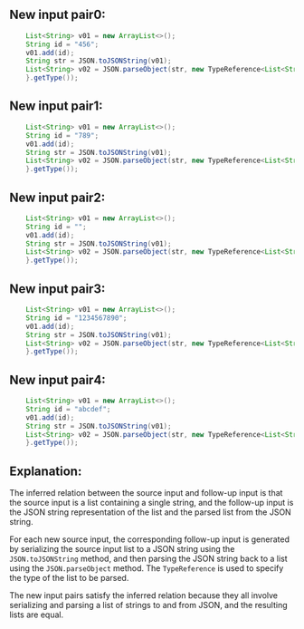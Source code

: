 ## New input pair0:
```java
    List<String> v01 = new ArrayList<>();
    String id = "456";
    v01.add(id);
    String str = JSON.toJSONString(v01);
    List<String> v02 = JSON.parseObject(str, new TypeReference<List<String>>() {
    }.getType());
```

## New input pair1:
```java
    List<String> v01 = new ArrayList<>();
    String id = "789";
    v01.add(id);
    String str = JSON.toJSONString(v01);
    List<String> v02 = JSON.parseObject(str, new TypeReference<List<String>>() {
    }.getType());
```

## New input pair2:
```java
    List<String> v01 = new ArrayList<>();
    String id = "";
    v01.add(id);
    String str = JSON.toJSONString(v01);
    List<String> v02 = JSON.parseObject(str, new TypeReference<List<String>>() {
    }.getType());
```

## New input pair3:
```java
    List<String> v01 = new ArrayList<>();
    String id = "1234567890";
    v01.add(id);
    String str = JSON.toJSONString(v01);
    List<String> v02 = JSON.parseObject(str, new TypeReference<List<String>>() {
    }.getType());
```

## New input pair4:
```java
    List<String> v01 = new ArrayList<>();
    String id = "abcdef";
    v01.add(id);
    String str = JSON.toJSONString(v01);
    List<String> v02 = JSON.parseObject(str, new TypeReference<List<String>>() {
    }.getType());
```

## Explanation:
The inferred relation between the source input and follow-up input is that the source input is a list containing a single string, and the follow-up input is the JSON string representation of the list and the parsed list from the JSON string.

For each new source input, the corresponding follow-up input is generated by serializing the source input list to a JSON string using the `JSON.toJSONString` method, and then parsing the JSON string back to a list using the `JSON.parseObject` method. The `TypeReference` is used to specify the type of the list to be parsed.

The new input pairs satisfy the inferred relation because they all involve serializing and parsing a list of strings to and from JSON, and the resulting lists are equal.
